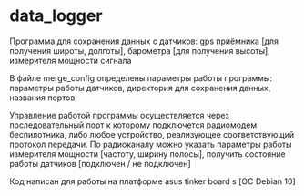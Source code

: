 # data_logger

Программа для сохранения данных с датчиков: gps приёмника [для получения широты, долготы], барометра [для получения высоты], измерителя мощности сигнала

В файле merge_config определены параметры работы программы: параметры работы датчиков, директория для сохранения данных, названия портов

Управление работой программы осуществляется через последовательный порт к которому подключется радиомодем беспилотника, либо любое устройство, реализующее соответствующий протокол передачи. По радиоканалу можно указать параметры работы измерителя мощности [частоту, ширину полосы], получить состояние работы датчиков [подключен / не подключен]

Код написан для работы на платформе asus tinker board s [ОС Debian 10]
